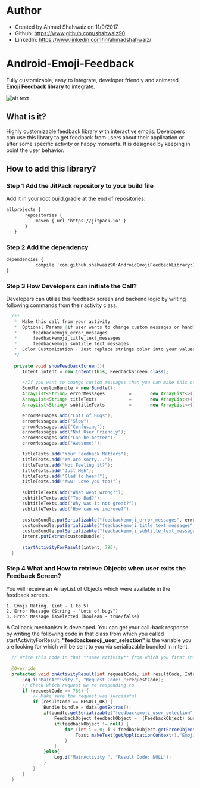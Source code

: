 
 # Author
 * Created by Ahmad Shahwaiz on 11/9/2017.
 * Github: https://www.github.com/shahwaiz90
 * LinkedIn: https://www.linkedin.com/in/ahmadshahwaiz/
 
 
 # Android-Emoji-Feedback
Fully customizable, easy to integrate, developer friendly and animated **Emoji Feedback library** to integrate.

![alt text](https://i.imgflip.com/1z2z2r.gif) 

 ## What is it?
Highly customizable feedback library with interactive emojis. Developers can use this library to get feedback from users about their application or after some specific activity or happy moments. It is designed by keeping in point the user behavior. 

 ## How to add this library?

 ### Step 1 Add the JitPack repository to your build file

 Add it in your root build.gradle at the end of repositories:
 ```xml
 allprojects {
		repositories {
			maven { url 'https://jitpack.io' }
		}
	}
```
 ### Step 2 Add the dependency
 ```xml
 dependencies {
	        compile 'com.github.shahwaiz90:AndroidEmojiFeedbackLibrary:1.0'
 }
 ```
		
 ### Step 3 How Developers can initiate the Call?
Developers can utilize this feedback screen and backend logic by writing following commands from their activity class.
  ```java
	/**
	 *	Make this call from your activity
	 *  Optional Params (if user wants to change custom messages or handle different locales):
	 *      feedbackemoji_error_messages
	 *      feedbackemoji_title_text_messages
	 *      feedbackemoji_subtitle_text_messages
	 *  Color Customization - Just replace strings color into your values/colors and change value of those color variables.
	 */
	 
	 private void showFeedbackScreen(){
		Intent intent = new Intent(this, FeedbackScreen.class);
		
		//If you want to change custom messages then you can make this custom bundle and add params in it. Otherwise, default strings will be used.
		Bundle customBundle = new Bundle();				 
		ArrayList<String> errorMessages         =       new ArrayList<>();    
		ArrayList<String> titleTexts            =       new ArrayList<>();    
		ArrayList<String> subtitleTexts         =       new ArrayList<>();    

		errorMessages.add("Lots of Bugs");			 
		errorMessages.add("Slow");		 
		errorMessages.add("Confusing");		 
		errorMessages.add("Not User Friendly");		 
		errorMessages.add("Can be better");		 
		errorMessages.add("Awesome!");		 

		titleTexts.add("Your Feedback Matters");		 
		titleTexts.add("We are sorry...");		 
		titleTexts.add("Not Feeling it?");		 		
		titleTexts.add("Just Meh");		 
		titleTexts.add("Glad to hear!");		 
		titleTexts.add("Aww! Love you too!");		 

		subtitleTexts.add("What went wrong?");		 
		subtitleTexts.add("Too Bad?");		 
		subtitleTexts.add("Why was it not great?");		 
		subtitleTexts.add("How can we improve?");		 

		customBundle.putSerializable("feedbackemoji_error_messages", errorMessages);  
		customBundle.putSerializable("feedbackemoji_title_text_messages", titleTexts);  
		customBundle.putSerializable("feedbackemoji_subtitle_text_messages", subtitleTexts); 
		intent.putExtras(customBundle);		 
		
		startActivityForResult(intent, 786); 
	}
```	
### Step 4 What and How to retrieve Objects when user exits the Feedback Screen?

You will receive an ArrayList of Objects which were available in the feedback screen.

	1. Emoji Rating. (int - 1 to 5)
	2. Error Message (String - "Lots of bugs")
	3. Error Message isSelected (boolean - true/false)
	
A Callback mechanism is developed. You can get your call-back response by writing the following code in that class from which you called startActivityForResult. 
**"feedbackemoji_user_selection"** is the variable you are looking for which will be sent to you via serialiazable bundled in intent.

  ```java
	// Write this code in that **same activity** from which you first initiated the call **startActivityForResult**.
	 
	@Override
	protected void onActivityResult(int requestCode, int resultCode, Intent data) {
        Log.i("MainActivity ", "Request Code: "+requestCode);
        // Check which request we're responding to
        if (requestCode == 786) {
            // Make sure the request was successful
            if (resultCode == RESULT_OK) {
                Bundle bundle = data.getExtras();
                if(bundle.getSerializable("feedbackemoji_user_selection") !=null) {
                    FeedbackObject feedbackObject =  (FeedbackObject) bundle.getSerializable("feedbackemoji_user_selection");
                    if(feedbackObject != null) {
                        for (int i = 0; i < feedbackObject.getErrorObject().size(); i++) {
                            Toast.makeText(getApplicationContext(),"Emoji Feedback Number: "+feedbackObject.getEmoSelected()+ " Error Message: " + feedbackObject.getErrorObject().get(i).getErrorMessage()+" isSelectedStatus: "+feedbackObject.getErrorObject().get(i).isSelected(), Toast.LENGTH_SHORT).show();
                        }
                    }
                }else{
                    Log.i("MainActivity ", "Result Code: NULL");
                }
            }
        }
    }
  ```
